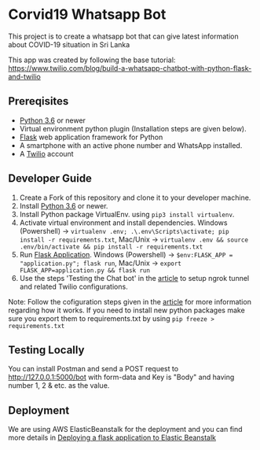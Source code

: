 # Corvid19 Whatsapp Bot
This project is to create a whatsapp bot that can give latest information about COVID-19 situation in Sri Lanka

This app was created by following the base tutorial: https://www.twilio.com/blog/build-a-whatsapp-chatbot-with-python-flask-and-twilio

## Prereqisites
* [Python 3.6](https://www.python.org/downloads/) or newer
* Virtual environment python plugin (Installation steps are given below).
* [Flask](https://palletsprojects.com/p/flask/) web application framework for Python
* A smartphone with an active phone number and WhatsApp installed.
* A [Twilio](https://www.twilio.com/) account

## Developer Guide
1. Create a Fork of this repository and clone it to your developer machine.
2. Install [Python 3.6](https://www.python.org/downloads/) or newer.
3. Install Python package VirtualEnv. using `pip3 install virtualenv`. 
4. Activate virtual environment and install dependencies. Windows (Powershell) -> `virtualenv .env; .\.env\Scripts\activate; pip install -r requirements.txt`, Mac/Unix -> `virtualenv .env && source .env/bin/activate && pip install -r requirements.txt`
4. Run [Flask Application](https://flask.palletsprojects.com/en/1.1.x/cli/). Windows (Powershell) -> `$env:FLASK_APP = "application.py"; flask run`, Mac/Unix -> `export FLASK_APP=application.py && flask run`
5. Use the steps 'Testing the Chat bot' in the [article](https://www.twilio.com/blog/build-a-whatsapp-chatbot-with-python-flask-and-twilio) to setup ngrok tunnel and related Twilio configurations.

Note: Follow the cofiguration steps given in the [article](https://www.twilio.com/blog/build-a-whatsapp-chatbot-with-python-flask-and-twilio) for more information regarding how it works. If you need to install new python packages make sure you export them to requirements.txt by using `pip freeze > requirements.txt`

## Testing Locally
You can install Postman and send a POST request to http://127.0.0.1:5000/bot with form-data and Key is "Body" and having number 1, 2 & etc. as the value.

## Deployment
We are using AWS ElasticBeanstalk for the deployment and you can find more details in [Deploying a flask application to Elastic Beanstalk](https://docs.aws.amazon.com/elasticbeanstalk/latest/dg/create-deploy-python-flask.html)
